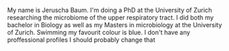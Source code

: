 My name is Jeruscha Baum. I'm doing a PhD at the University of Zurich researching the microbiome of the upper respiratory tract.
I did both my bachelor in Biology as well as my Masters in microbiology at the University of Zurich.
Swimming
my favourit colour is blue.
I don't have any proffessional profiles I should probably change that
